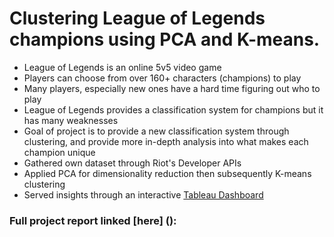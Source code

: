 # Clustering League of Legends champions using PCA and K-means.
- League of Legends is an online 5v5 video game
- Players can choose from over 160+ characters (champions) to play
- Many players, especially new ones have a hard time figuring out who to play
- League of Legends provides a classification system for champions but it has many weaknesses
- Goal of project is to provide a new classification system through clustering, and provide more in-depth analysis into what makes each champion unique
- Gathered own dataset through Riot's Developer APIs
- Applied PCA for dimensionality reduction then subsequently K-means clustering
- Served insights through an interactive [Tableau Dashboard](https://public.tableau.com/app/profile/emmanuel.kim/viz/lolclusteringdashboard/Dashboard1)

### Full project report linked [here] ():

